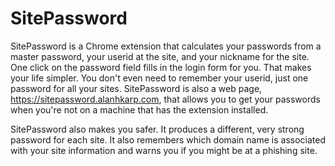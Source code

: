 SitePassword
============

SitePassword is a Chrome extension that calculates your passwords from a master password, your userid at the site, and your nickname for the site.  One click on the password field fills in the login form for you.  That makes your life simpler.  You don't even need to remember your userid, just one password for all your sites.  SitePassword is also a web page, https://sitepassword.alanhkarp.com, that allows you to get your passwords when you're not on a machine that has the extension installed.

SitePassword also makes you safer.  It produces a different, very strong password for each site.  It also remembers which domain name is associated with your site information and warns you if you might be at a phishing site.
